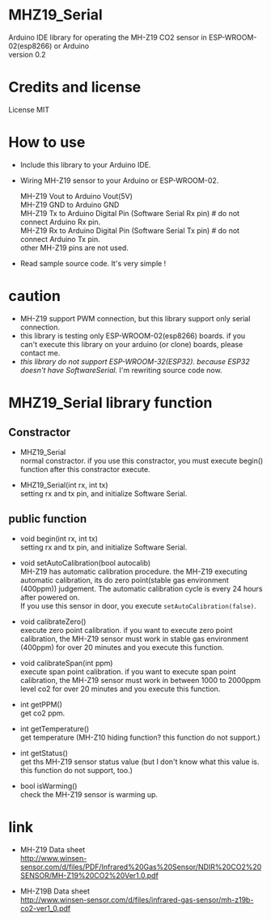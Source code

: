 # MHZ19_Serial 
Arduino IDE library for operating the MH-Z19 CO2 sensor in ESP-WROOM-02(esp8266) or Arduino  
version 0.2

# Credits and license  
License MIT

# How to use

* Include this library to your Arduino IDE.

* Wiring MH-Z19 sensor to your Arduino or ESP-WROOM-02.

    MH-Z19 Vout to Arduino Vout(5V)  
    MH-Z19 GND  to Arduino GND  
    MH-Z19 Tx   to Arduino Digital Pin (Software Serial Rx pin)  # do not connect Arduino Rx pin.  
    MH-Z19 Rx   to Arduino Digital Pin (Software Serial Tx pin)  # do not connect Arduino Tx pin.  
    other MH-Z19 pins are not used.  

* Read sample source code. It's very simple !

# caution

* MH-Z19 support PWM connection, but this library support only serial connection. 
* this library is testing only ESP-WROOM-02(esp8266) boards. if you can't execute this library on your arduino (or clone) boards, please contact me.
* _this library do not support ESP-WROOM-32(ESP32). because ESP32 doesn't have SoftwareSerial._ I'm rewriting source code now.


# MHZ19_Serial library function

## Constractor

* MHZ19_Serial  
  normal constractor. if you use this constractor, you must execute begin() function after this constractor execute.

* MHZ19_Serial(int rx, int tx)  
  setting rx and tx pin, and initialize Software Serial.

## public function

* void begin(int rx, int tx)  
  setting rx and tx pin, and initialize Software Serial.
  
* void setAutoCalibration(bool autocalib)  
  MH-Z19 has automatic calibration procedure. the MH-Z19 executing automatic calibration, its do zero point(stable gas environment (400ppm)) judgement.
  The automatic calibration cycle is every 24 hours after powered on.  
  If you use this sensor in door, you execute `setAutoCalibration(false)`.

* void calibrateZero()  
  execute zero point calibration. 
  if you want to execute zero point calibration, the MH-Z19 sensor must work in stable gas environment (400ppm) for over 20 minutes and you execute this function.

* void calibrateSpan(int ppm)  
  execute span point calibration.
  if you want to execute span point calibration, the MH-Z19 sensor must work in between 1000 to 2000ppm level co2 for over 20 minutes and you execute this function.
  
* int getPPM()  
  get co2 ppm.
  
* int getTemperature()  
  get temperature (MH-Z10 hiding function?  this function do not support.)

* int getStatus()  
  get ths MH-Z19 sensor status value (but I don't know what this value is. this function do not support, too.)

* bool isWarming()  
  check the MH-Z19 sensor is warming up.

# link
* MH-Z19 Data sheet  
  http://www.winsen-sensor.com/d/files/PDF/Infrared%20Gas%20Sensor/NDIR%20CO2%20SENSOR/MH-Z19%20CO2%20Ver1.0.pdf

* MH-Z19B Data sheet  
  http://www.winsen-sensor.com/d/files/infrared-gas-sensor/mh-z19b-co2-ver1_0.pdf


